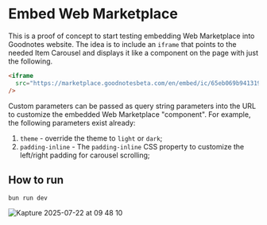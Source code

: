 # Embed Web Marketplace

This is a proof of concept to start testing embedding Web Marketplace into Goodnotes website. The idea is to include an `iframe` that points to the needed Item Carousel and displays it like a component on the page with just the following.

```html
<iframe
  src="https://marketplace.goodnotesbeta.com/en/embed/ic/65eb069b9413198024bed3ed?theme=light&padding-inline=max(24px, 50%25 - 580px)"
/>
```

Custom parameters can be passed as query string parameters into the URL to customize the embedded Web Marketplace "component". For example, the following parameters exist already:

1. `theme` - override the theme to `light` or `dark`;
2. `padding-inline` - The `padding-inline` CSS property to customize the left/right padding for carousel scrolling;

## How to run

```shell
bun run dev
```

![Kapture 2025-07-22 at 09 48 10](https://github.com/user-attachments/assets/bd360282-a063-4d7a-b3e4-07aef4541669)
